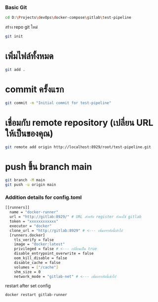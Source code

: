 ### Basic Git
```bash
cd D:\Projects\devOps\docker-compose\gitlab\test-pipeline
```
สร้าง repo git ใหม่
```bash
git init
```
# เพิ่มไฟล์ทั้งหมด
```bash
git add .
```
# commit ครั้งแรก
```bash
git commit -m "Initial commit for test-pipeline"
```
# เชื่อมกับ remote repository (เปลี่ยน URL ให้เป็นของคุณ)
```bash
git remote add origin http://localhost:8929/root/test-pipeline.git
```
# push ขึ้น branch main
```bash
git branch -M main
git push -u origin main
```

### Addition details for config.toml
```bash
[[runners]]
  name = "docker-runner"
  url = "http://gitlab:8929/" # URL สำหรับ register ยังคงใช้ gitlab
  token = "xxxxxxxxxxxx"
  executor = "docker"
  clone_url = "http://gitlab:8929" # <--- เพิ่มบรรทัดนี้เข้าไป
  [runners.docker]
    tls_verify = false
    image = "docker:latest"
    privileged = false # <--- เปลี่ยนเป็น true
    disable_entrypoint_overwrite = false
    oom_kill_disable = false
    disable_cache = false
    volumes = ["/cache"]
    shm_size = 0
    network_mode = "gitlab-net" # <--- เพิ่มบรรทัดนี้เข้าไป
```
restart after set config
```bash
docker restart gitlab-runner
```